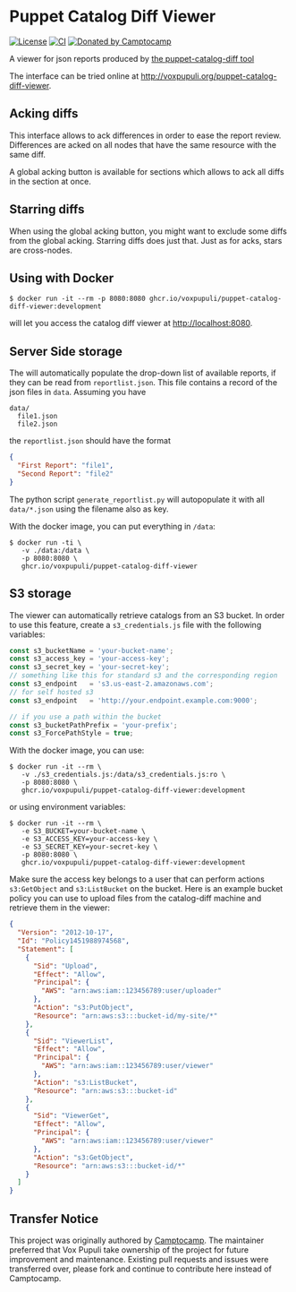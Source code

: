 Puppet Catalog Diff Viewer
===========================

[![License](https://img.shields.io/github/license/voxpupuli/puppet-catalog-diff-viewer.svg)](https://github.com/voxpupuli/puppet-catalog-diff-viewer/blob/master/LICENSE)
[![CI](https://github.com/voxpupuli/puppet-catalog-diff-viewer/actions/workflows/ci.yaml/badge.svg)](https://github.com/voxpupuli/puppet-catalog-diff-viewer/actions/workflows/ci.yaml)
[![Donated by Camptocamp](https://img.shields.io/badge/donated%20by-camptocamp-fb7047.svg)](#transfer-notice)


A viewer for json reports produced by [the puppet-catalog-diff tool](https://github.com/voxpupuli/puppet-catalog-diff)

The interface can be tried online at http://voxpupuli.org/puppet-catalog-diff-viewer.

Acking diffs
------------

This interface allows to ack differences in order to ease the report review. Differences are acked on all nodes that have the same resource with the same diff.

A global acking button is available for sections which allows to ack all diffs in the section at once.

Starring diffs
--------------

When using the global acking button, you might want to exclude some diffs from the global acking. Starring diffs does just that. Just as for acks, stars are cross-nodes.

Using with Docker
-----------------

```shell
$ docker run -it --rm -p 8080:8080 ghcr.io/voxpupuli/puppet-catalog-diff-viewer:development
```

will let you access the catalog diff viewer at [http://localhost:8080](http://localhost:8080).

Server Side storage
-------------------

The will automatically populate the drop-down list of available reports, if they can be read from `reportlist.json`.
This file contains a record of the json files in `data`.
Assuming you have

```text
data/
  file1.json
  file2.json
```

the `reportlist.json` should have the format

```json
{
  "First Report": "file1",
  "Second Report": "file2"
}
```

The python script `generate_reportlist.py` will autopopulate it with all `data/*.json` using the filename also as key.

With the docker image, you can put everything in `/data`:

```shell
$ docker run -ti \
   -v ./data:/data \
   -p 8080:8080 \
   ghcr.io/voxpupuli/puppet-catalog-diff-viewer
```

S3 storage
----------

The viewer can automatically retrieve catalogs from an S3 bucket. In order to use this feature, create a `s3_credentials.js` file with the following variables:

```javascript
const s3_bucketName = 'your-bucket-name';
const s3_access_key = 'your-access-key';
const s3_secret_key = 'your-secret-key';
// something like this for standard s3 and the corresponding region
const s3_endpoint   = 's3.us-east-2.amazonaws.com';
// for self hosted s3
const s3_endpoint   = 'http://your.endpoint.example.com:9000';

// if you use a path within the bucket
const s3_bucketPathPrefix = 'your-prefix';
const s3_ForcePathStyle = true;
```

With the docker image, you can use:

```shell
$ docker run -it --rm \
   -v ./s3_credentials.js:/data/s3_credentials.js:ro \
   -p 8080:8080 \
   ghcr.io/voxpupuli/puppet-catalog-diff-viewer:development
```

or using environment variables:

```shell
$ docker run -it --rm \
   -e S3_BUCKET=your-bucket-name \
   -e S3_ACCESS_KEY=your-access-key \
   -e S3_SECRET_KEY=your-secret-key \
   -p 8080:8080 \
   ghcr.io/voxpupuli/puppet-catalog-diff-viewer:development
```

Make sure the access key belongs to a user that can perform actions `s3:GetObject` and `s3:ListBucket` on the bucket. Here is an example bucket policy you can use to upload files from the catalog-diff machine and retrieve them in the viewer:

```json
{
  "Version": "2012-10-17",
  "Id": "Policy1451988974568",
  "Statement": [
    {
      "Sid": "Upload",
      "Effect": "Allow",
      "Principal": {
        "AWS": "arn:aws:iam::123456789:user/uploader"
      },
      "Action": "s3:PutObject",
      "Resource": "arn:aws:s3:::bucket-id/my-site/*"
    },
    {
      "Sid": "ViewerList",
      "Effect": "Allow",
      "Principal": {
        "AWS": "arn:aws:iam::123456789:user/viewer"
      },
      "Action": "s3:ListBucket",
      "Resource": "arn:aws:s3:::bucket-id"
    },
    {
      "Sid": "ViewerGet",
      "Effect": "Allow",
      "Principal": {
        "AWS": "arn:aws:iam::123456789:user/viewer"
      },
      "Action": "s3:GetObject",
      "Resource": "arn:aws:s3:::bucket-id/*"
    }
  ]
}
```

Transfer Notice
---------------

This project was originally authored by [Camptocamp](http://www.camptocamp.com).
The maintainer preferred that Vox Pupuli take ownership of the project for future improvement and maintenance.
Existing pull requests and issues were transferred over, please fork and continue to contribute here instead of Camptocamp.
